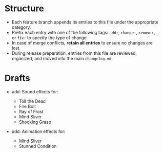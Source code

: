 # Structure
- Each feature branch appends its entries to this file under the appropriate category.
- Prefix each entry with one of the following tags: `add:`, `change:`, `remove:`, or `fix:` to specify the type of change.
- In case of merge conflicts, **retain all entries** to ensure no changes are lost.
- During release preparation, entries from this file are reviewed, organized, and moved into the main `changelog.md`.
# Drafts
- add: Sound effects for:
    - Toll the Dead
    - Fire Bolt
    - Ray of Frost
    - Mind Sliver
    - Shocking Grasp

- add: Animation effects for:
    - Mind Sliver
    - Stunned Condition
